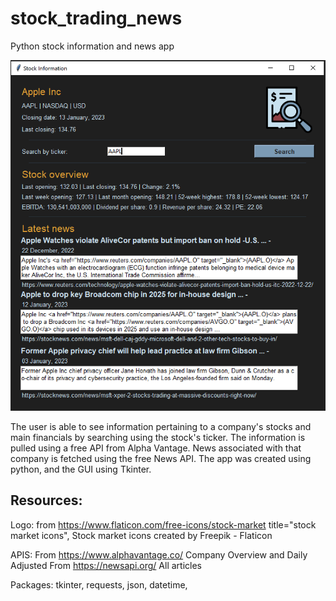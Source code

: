 # stock_trading_news
Python stock information and news app

![Preview of app](stock_preview.png)

The user is able to see information pertaining to a company's stocks and main financials by searching using the stock's ticker.
The information is pulled using a free API from Alpha Vantage. News associated with that company is fetched using the free News API.
The app was created using python, and the GUI using Tkinter.

## Resources:
Logo: from https://www.flaticon.com/free-icons/stock-market title="stock market icons", Stock market icons created by Freepik - Flaticon

APIS:
From https://www.alphavantage.co/ Company Overview and Daily Adjusted
From https://newsapi.org/ All articles

Packages:
tkinter, requests, json, datetime, 